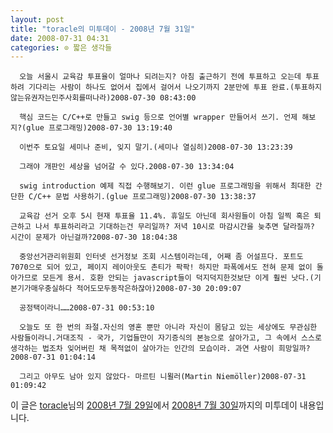 ```yaml
---
layout: post
title: "toracle의 미투데이 - 2008년 7월 31일"
date: 2008-07-31 04:31
categories: ⊙ 짧은 생각들
---
```



    
      오늘 서울시 교육감 투표율이 얼마나 되려는지? 아침 출근하기 전에 투표하고 오는데 투표하려 기다리는 사람이 하나도 없어서 집에서 걸어서 나오기까지 2분만에 투표 완료.(투표하지않는유권자는민주사회를떠나라)2008-07-30 08:43:00

      핵심 코드는 C/C++로 만들고 swig 등으로 언어별 wrapper 만들어서 쓰기. 언제 해보지?(glue 프로그래밍)2008-07-30 13:19:40

      이번주 토요일 세미나 준비, 잊지 말기.(세미나 열심히)2008-07-30 13:23:39

      그래야 개판인 세상을 넘어갈 수 있다.2008-07-30 13:34:04

      swig introduction 예제 직접 수행해보기. 이런 glue 프로그래밍을 위해서 최대한 간단한 C/C++ 문법 사용하기.(glue 프로그래밍)2008-07-30 13:38:37

      교육감 선거 오후 5시 현재 투표율 11.4%. 휴일도 아닌데 회사원들이 아침 일찍 혹은 퇴근하고 나서 투표하리라고 기대하는건 무리일까? 저녁 10시로 마감시간을 늦추면 달라질까? 시간이 문제가 아닌걸까?2008-07-30 18:04:38

      중앙선거관리위원회 인터넷 선거정보 조회 시스템이라는데, 어째 좀 어설프다. 포트도 7070으로 되어 있고, 페이지 레이아웃도 촌티가 팍팍! 하지만 파폭에서도 전혀 문제 없이 돌아가므로 모든게 용서. 호환 안되는 javascript들이 덕지덕지한것보단 이게 훨씬 낫다.(기본기가매우충실하다 적어도모두동작은하잖아)2008-07-30 20:09:07

      공정택이라니……2008-07-31 00:53:10

      오늘도 또 한 번의 좌절.자신의 영혼 뿐만 아니라 자신이 몸담고 있는 세상에도 무관심한 사람들이라니.거대조직 - 국가, 기업들만이 자기증식의 본능으로 살아가고, 그 속에서 스스로 생각하는 법조차 잊어버린 채 목적없이 살아가는 인간의 모습이라. 과연 사람이 희망일까?2008-07-31 01:04:14

      그리고 아무도 남아 있지 않았다- 마르틴 니묄러(Martin Niemöller)2008-07-31 01:09:42

    
    

이 글은 [toracle](http://me2day.net/toracle)님의 [2008년 7월 29일](http://me2day.net/toracle/2008/07/29#23:43:00)에서 [2008년 7월 30일](http://me2day.net/toracle/2008/07/30#16:09:42)까지의 미투데이 내용입니다.


   
       
